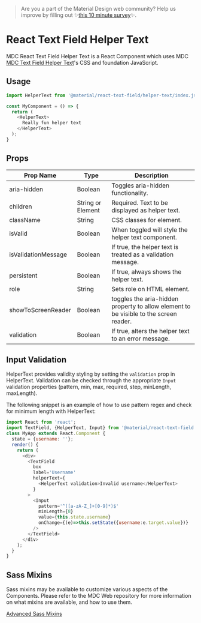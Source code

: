 >  Are you a part of the Material Design web community? Help us improve by filling out ✨<a href='https://bit.ly/materialwebsurvey'>this 10 minute survey</a>✨.

# React Text Field Helper Text

MDC React Text Field Helper Text is a React Component which uses MDC [MDC Text Field Helper Text](https://github.com/material-components/material-components-web/tree/master/packages/mdc-textfield/helper-text/)'s CSS and foundation JavaScript.

## Usage

```js
import HelperText from '@material/react-text-field/helper-text/index.js';

const MyComponent = () => {
  return (
    <HelperText>
      Really fun helper text
    </HelperText>
  );
}
```

## Props

Prop Name | Type | Description
--- | --- | ---
aria-hidden | Boolean | Toggles aria-hidden functionality.
children | String or Element | Required. Text to be displayed as helper text.
className | String | CSS classes for element.
isValid | Boolean | When toggled will style the helper text component.
isValidationMessage | Boolean | If true, the helper text is treated as a validation message.
persistent | Boolean | If true, always shows the helper text.
role | String | Sets role on HTML element.
showToScreenReader | Boolean | toggles the aria-hidden property to allow element to be visible to the screen reader.
validation | Boolean | If true, alters the helper text to an error message.

## Input Validation

HelperText provides validity styling by setting the `validation` prop in HelperText. Validation can be checked through the appropriate `Input` validation properties (pattern, min, max, required, step, minLength, maxLength).

The following snippet is an example of how to use pattern regex and check for minimum length with HelperText:
``` js
import React from 'react';
import TextField, {HelperText, Input} from '@material/react-text-field';
class MyApp extends React.Component {
  state = {username: ''};
  render() {
    return (
      <div>
        <TextField
          box
          label='Username'
          helperText={
            <HelperText validation>Invalid username</HelperText>
          }
        >
          <Input
            pattern='^([a-zA-Z_]+[0-9]*)$'
            minLength={8}
            value={this.state.username}
            onChange={(e)=>this.setState({username:e.target.value})}
          />
        </TextField>
      </div>
    );
  }
}
```

## Sass Mixins

Sass mixins may be available to customize various aspects of the Components. Please refer to the
MDC Web repository for more information on what mixins are available, and how to use them.

[Advanced Sass Mixins](https://github.com/material-components/material-components-web/blob/master/packages/mdc-textfield/helper-text/README.md#sass-mixins)
